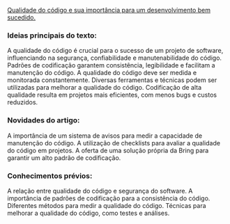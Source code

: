 [Qualidade do código e sua importância para um desenvolvimento bem sucedido.](https://bring.com.br/blog/qualidade-do-codigo-e-sua-importancia-para-um-desenvolvimento-bem-sucedido/)

### Ideias principais do texto:
A qualidade do código é crucial para o sucesso de um projeto de software, influenciando na segurança, confiabilidade e manutenabilidade do código.
Padrões de codificação garantem consistência, legibilidade e facilitam a manutenção do código.
A qualidade do código deve ser medida e monitorada constantemente.
Diversas ferramentas e técnicas podem ser utilizadas para melhorar a qualidade do código.
Codificação de alta qualidade resulta em projetos mais eficientes, com menos bugs e custos reduzidos.

### Novidades do artigo:
A importância de um sistema de avisos para medir a capacidade de manutenção do código.
A utilização de checklists para avaliar a qualidade do código em projetos.
A oferta de uma solução própria da Bring para garantir um alto padrão de codificação.

### Conhecimentos prévios:
A relação entre qualidade do código e segurança do software.
A importância de padrões de codificação para a consistência do código.
Diferentes métodos para medir a qualidade do código.
Técnicas para melhorar a qualidade do código, como testes e análises.
